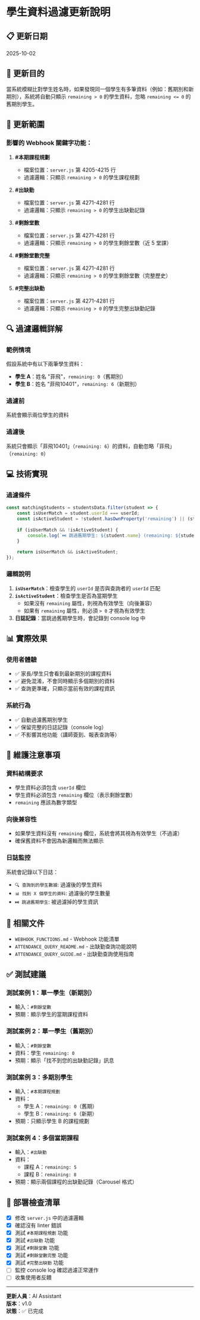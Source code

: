 # 學生資料過濾更新說明

## 📋 更新日期
2025-10-02

## 🎯 更新目的
當系統模糊比對學生姓名時，如果發現同一個學生有多筆資料（例如：舊期別和新期別），系統將自動只顯示 `remaining > 0` 的學生資料，忽略 `remaining <= 0` 的舊期別學生。

## 📝 更新範圍

### 影響的 Webhook 關鍵字功能：

1. **#本期課程規劃**
   - 檔案位置：`server.js` 第 4205-4215 行
   - 過濾邏輯：只顯示 `remaining > 0` 的學生課程規劃

2. **#出缺勤**
   - 檔案位置：`server.js` 第 4271-4281 行
   - 過濾邏輯：只顯示 `remaining > 0` 的學生出缺勤記錄

3. **#剩餘堂數**
   - 檔案位置：`server.js` 第 4271-4281 行
   - 過濾邏輯：只顯示 `remaining > 0` 的學生剩餘堂數（近 5 堂課）

4. **#剩餘堂數完整**
   - 檔案位置：`server.js` 第 4271-4281 行
   - 過濾邏輯：只顯示 `remaining > 0` 的學生剩餘堂數（完整歷史）

5. **#完整出缺勤**
   - 檔案位置：`server.js` 第 4271-4281 行
   - 過濾邏輯：只顯示 `remaining > 0` 的學生完整出缺勤記錄

## 🔍 過濾邏輯詳解

### 範例情境
假設系統中有以下兩筆學生資料：
- **學生 A**：姓名 "菲飛"，`remaining: 0`（舊期別）
- **學生 B**：姓名 "菲飛10401"，`remaining: 6`（新期別）

### 過濾前
系統會顯示兩位學生的資料

### 過濾後
系統只會顯示「菲飛10401」（`remaining: 6`）的資料，自動忽略「菲飛」（`remaining: 0`）

## 💻 技術實現

### 過濾條件
```javascript
const matchingStudents = studentsData.filter(student => {
    const isUserMatch = student.userId === userId;
    const isActiveStudent = !student.hasOwnProperty('remaining') || (student.remaining && student.remaining > 0);
    
    if (isUserMatch && !isActiveStudent) {
        console.log(`⏭️ 跳過舊期學生: ${student.name} (remaining: ${student.remaining})`);
    }
    
    return isUserMatch && isActiveStudent;
});
```

### 邏輯說明
1. **`isUserMatch`**：檢查學生的 `userId` 是否與查詢者的 `userId` 匹配
2. **`isActiveStudent`**：檢查學生是否為當期學生
   - 如果沒有 `remaining` 屬性，則視為有效學生（向後兼容）
   - 如果有 `remaining` 屬性，則必須 `> 0` 才視為有效學生
3. **日誌記錄**：當跳過舊期學生時，會記錄到 console log 中

## 📊 實際效果

### 使用者體驗
- ✅ 家長/學生只會看到最新期別的課程資料
- ✅ 避免混淆，不會同時顯示多個期別的資料
- ✅ 查詢更準確，只顯示當前有效的課程資訊

### 系統行為
- ✅ 自動過濾舊期別學生
- ✅ 保留完整的日誌記錄（console log）
- ✅ 不影響其他功能（講師簽到、報表查詢等）

## 🔧 維護注意事項

### 資料結構要求
- 學生資料必須包含 `userId` 欄位
- 學生資料必須包含 `remaining` 欄位（表示剩餘堂數）
- `remaining` 應該為數字類型

### 向後兼容性
- 如果學生資料沒有 `remaining` 欄位，系統會將其視為有效學生（不過濾）
- 確保舊資料不會因為新邏輯而無法顯示

### 日誌監控
系統會記錄以下日誌：
- `🔍 查詢到的學生數據`: 過濾後的學生資料
- `📊 找到 X 個學生的資料`: 過濾後的學生數量
- `⏭️ 跳過舊期學生`: 被過濾掉的學生資訊

## 📌 相關文件
- `WEBHOOK_FUNCTIONS.md` - Webhook 功能清單
- `ATTENDANCE_QUERY_README.md` - 出缺勤查詢功能說明
- `ATTENDANCE_QUERY_GUIDE.md` - 出缺勤查詢使用指南

## ✅ 測試建議

### 測試案例 1：單一學生（新期別）
- 輸入：`#剩餘堂數`
- 預期：顯示學生的當期課程資料

### 測試案例 2：單一學生（舊期別）
- 輸入：`#剩餘堂數`
- 資料：學生 `remaining: 0`
- 預期：顯示「找不到您的出缺勤記錄」訊息

### 測試案例 3：多期別學生
- 輸入：`#本期課程規劃`
- 資料：
  - 學生 A：`remaining: 0`（舊期）
  - 學生 B：`remaining: 6`（新期）
- 預期：只顯示學生 B 的課程規劃

### 測試案例 4：多個當期課程
- 輸入：`#出缺勤`
- 資料：
  - 課程 A：`remaining: 5`
  - 課程 B：`remaining: 8`
- 預期：顯示兩個課程的出缺勤記錄（Carousel 格式）

## 🚀 部署檢查清單

- [x] 修改 `server.js` 中的過濾邏輯
- [x] 確認沒有 linter 錯誤
- [x] 測試 `#本期課程規劃` 功能
- [x] 測試 `#出缺勤` 功能
- [x] 測試 `#剩餘堂數` 功能
- [x] 測試 `#剩餘堂數完整` 功能
- [x] 測試 `#完整出缺勤` 功能
- [ ] 監控 console log 確認過濾正常運作
- [ ] 收集使用者反饋

---

**更新人員**：AI Assistant  
**版本**：v1.0  
**狀態**：✅ 已完成

